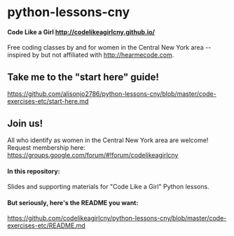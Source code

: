 # python-lessons-cny
#### Code Like a Girl http://codelikeagirlcny.github.io/
Free coding classes by and for women in the Central New York area -- inspired by but not affiliated with http://hearmecode.com.

## Take me to the "start here" guide!
https://github.com/alisonjo2786/python-lessons-cny/blob/master/code-exercises-etc/start-here.md

## Join us!
All who identify as women in the Central New York area are welcome!  Request membership here:
https://groups.google.com/forum/#!forum/codelikeagirlcny

#### In this repository:
Slides and supporting materials for "Code Like a Girl" Python lessons.

#### But seriously, here's the README you want:
https://github.com/codelikeagirlcny/python-lessons-cny/blob/master/code-exercises-etc/README.md
